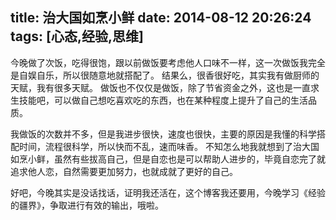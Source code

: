 title: 治大国如烹小鲜
date: 2014-08-12 20:26:24
tags: [心态,经验,思维]
---
今晚做了次饭，吃得很饱，跟以前做饭要考虑他人口味不一样，这一次做饭我完全是自娱自乐，所以很随意地就搭配了。
结果么，很香很好吃，其实我有做厨师的天赋，我有很多天赋。
做饭也不仅仅是做饭，除了节省资金之外，这也是一直求生技能吧，可以做自己想吃喜欢吃的东西，也在某种程度上提升了自己的生活品质。

我做饭的次数并不多，但是我进步很快，速度也很快，主要的原因是我懂的科学搭配时间，流程很科学，所以快而不乱，速而味香。
不知怎么地我就想到了治大国如烹小鲜，虽然有些拔高自己，但是自恋也是可以帮助人进步的，毕竟自恋完了就追求他人恋，自然需要更加努力，也就成就了更好的自己。

好吧，今晚其实是没话找话，证明我还活在，这个博客我还要用，今晚学习《经验的疆界》，争取进行有效的输出，哦啦。
